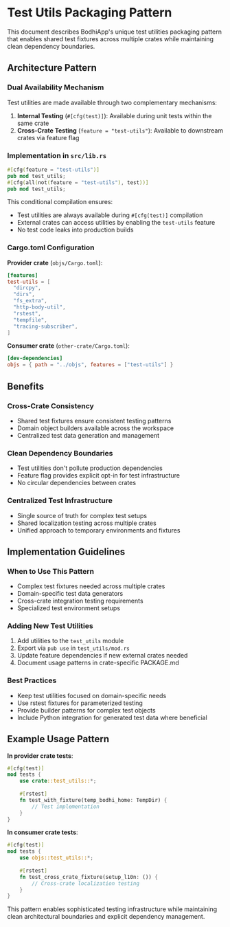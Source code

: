 # Test Utils Packaging Pattern

This document describes BodhiApp's unique test utilities packaging pattern that enables shared test fixtures across multiple crates while maintaining clean dependency boundaries.

## Architecture Pattern

### Dual Availability Mechanism

Test utilities are made available through two complementary mechanisms:

1. **Internal Testing** (`#[cfg(test)]`): Available during unit tests within the same crate
2. **Cross-Crate Testing** (`feature = "test-utils"`): Available to downstream crates via feature flag

### Implementation in `src/lib.rs`

```rust
#[cfg(feature = "test-utils")]
pub mod test_utils;
#[cfg(all(not(feature = "test-utils"), test))]
pub mod test_utils;
```

This conditional compilation ensures:
- Test utilities are always available during `#[cfg(test)]` compilation
- External crates can access utilities by enabling the `test-utils` feature
- No test code leaks into production builds

### Cargo.toml Configuration

**Provider crate** (`objs/Cargo.toml`):
```toml
[features]
test-utils = [
  "dircpy",
  "dirs", 
  "fs_extra",
  "http-body-util",
  "rstest",
  "tempfile",
  "tracing-subscriber",
]
```

**Consumer crate** (`other-crate/Cargo.toml`):
```toml
[dev-dependencies]
objs = { path = "../objs", features = ["test-utils"] }
```

## Benefits

### Cross-Crate Consistency
- Shared test fixtures ensure consistent testing patterns
- Domain object builders available across the workspace
- Centralized test data generation and management

### Clean Dependency Boundaries
- Test utilities don't pollute production dependencies
- Feature flag provides explicit opt-in for test infrastructure
- No circular dependencies between crates

### Centralized Test Infrastructure
- Single source of truth for complex test setups
- Shared localization testing across multiple crates
- Unified approach to temporary environments and fixtures

## Implementation Guidelines

### When to Use This Pattern
- Complex test fixtures needed across multiple crates
- Domain-specific test data generators
- Cross-crate integration testing requirements
- Specialized test environment setups

### Adding New Test Utilities
1. Add utilities to the `test_utils` module
2. Export via `pub use` in `test_utils/mod.rs`
3. Update feature dependencies if new external crates needed
4. Document usage patterns in crate-specific PACKAGE.md

### Best Practices
- Keep test utilities focused on domain-specific needs
- Use rstest fixtures for parameterized testing
- Provide builder patterns for complex test objects
- Include Python integration for generated test data where beneficial

## Example Usage Pattern

**In provider crate tests**:
```rust
#[cfg(test)]
mod tests {
    use crate::test_utils::*;
    
    #[rstest]
    fn test_with_fixture(temp_bodhi_home: TempDir) {
        // Test implementation
    }
}
```

**In consumer crate tests**:
```rust
#[cfg(test)]
mod tests {
    use objs::test_utils::*;
    
    #[rstest] 
    fn test_cross_crate_fixture(setup_l10n: ()) {
        // Cross-crate localization testing
    }
}
```

This pattern enables sophisticated testing infrastructure while maintaining clean architectural boundaries and explicit dependency management.